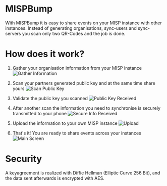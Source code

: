 # MISPBump

With MISPBump it is easy to share events on your MISP instance with other instances. Instead of generating organisations, sync-users and sync-servers you scan only two QR-Codes and the job is done.

# How does it work?

1. Gather your organisation information from your MISP instance
![Gather Information](./Screenshots/sync-profile.png)

1. Scan your partners generated public key and at the same time share yours
![Scan Public Key](./Screenshots/scan-pub-key.png)

2. Validate the public key you scanned
![Public Key Received](./Screenshots/pub-key-received.png)

3. After another scan the information you need to synchronise is securely transmitted to your phone
![Secure Info Received](./Screenshots/org-info-received.png)

4. Upload the information to your own MISP instance
![Upload](./Screenshots/upload.png)

5. That's it! You are ready to share events across your instances
![Main Screen](./Screenshots/main.png)

# Security

A keyagreement is realized with Diffie Hellman (Elliptic Curve 256 Bit), and the data sent afterwards is encrypted with AES.  
